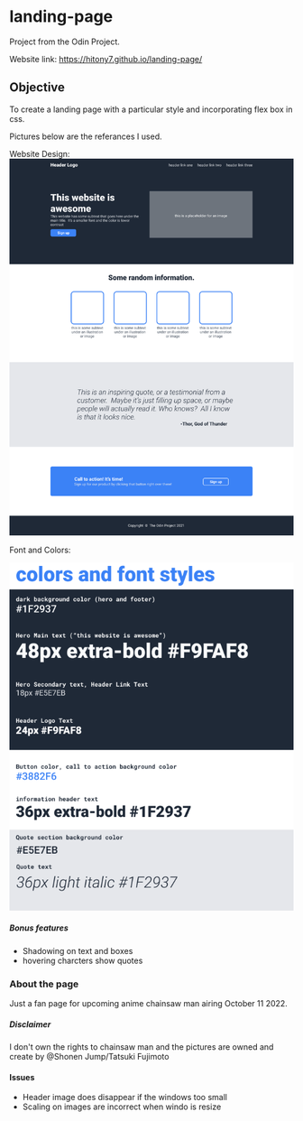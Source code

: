 # landing-page

Project from the Odin Project.

Website link: https://hitony7.github.io/landing-page/

## Objective

To create a landing page with a particular style and incorporating flex box in css.

Pictures below are the referances I used.

Website Design:
![This is an image](/ReadmeIMGs/01.png)

Font and Colors: 

![This is an image](/ReadmeIMGs/02.png)

##### Bonus features 

- Shadowing on text and boxes
- hovering charcters show quotes

### About the page

Just a fan page for upcoming anime chainsaw man airing October 11 2022.

##### Disclaimer 
I don't own the rights to chainsaw man and the pictures are owned and create by @Shonen Jump/Tatsuki Fujimoto

#### Issues 

- Header image does disappear if the windows too small
- Scaling on images are incorrect when windo is resize


